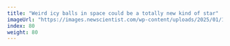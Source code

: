 ```yaml
---
title: "Weird icy balls in space could be a totally new kind of star"
imageUrl: "https://images.newscientist.com/wp-content/uploads/2025/01/17171649/SEI_236310831.jpg?width=788"
index: 80
weight: 80
---
```


